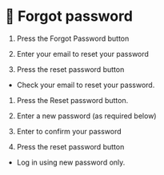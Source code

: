 # 🔐 Forgot password

1. Press the Forgot Password button





1. Enter your email to reset your password&#x20;
2. Press the reset password button



* Check your email to reset your password.



1. Press the Reset password button.



1. Enter a new password (as required below)
2. Enter to confirm your password
3. Press the reset password button

* Log in using new password only.
